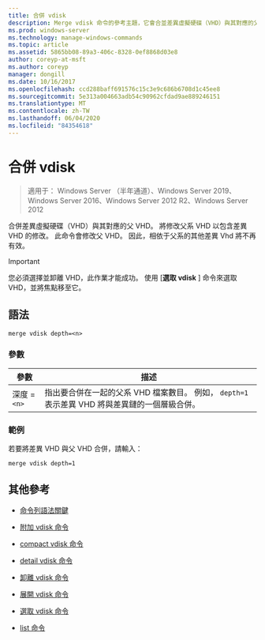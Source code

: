 ```yaml
---
title: 合併 vdisk
description: Merge vdisk 命令的參考主題，它會合並差異虛擬硬碟（VHD）與其對應的父 VHD。
ms.prod: windows-server
ms.technology: manage-windows-commands
ms.topic: article
ms.assetid: 5865bb08-89a3-406c-8328-0ef8868d03e8
author: coreyp-at-msft
ms.author: coreyp
manager: dongill
ms.date: 10/16/2017
ms.openlocfilehash: ccd288baff691576c15c3e9c686b6708d1c45ee8
ms.sourcegitcommit: 5e313a004663adb54c90962cfdad9ae889246151
ms.translationtype: MT
ms.contentlocale: zh-TW
ms.lasthandoff: 06/04/2020
ms.locfileid: "84354618"
---
```

# <a name="merge-vdisk"></a>合併 vdisk

> 適用于： Windows Server （半年通道）、Windows Server 2019、Windows Server 2016、Windows Server 2012 R2、Windows Server 2012

合併差異虛擬硬碟（VHD）與其對應的父 VHD。 將修改父系 VHD 以包含差異 VHD 的修改。 此命令會修改父 VHD。 因此，相依于父系的其他差異 Vhd 將不再有效。

> [!IMPORTANT]
> 您必須選擇並卸離 VHD，此作業才能成功。 使用 [**選取 vdisk** ] 命令來選取 VHD，並將焦點移至它。

## <a name="syntax"></a>語法

```
merge vdisk depth=<n>
```

### <a name="parameters"></a>參數

| 參數 | 描述 |
| --------- | ----------- |
| 深度 =`<n>` | 指出要合併在一起的父系 VHD 檔案數目。 例如， `depth=1` 表示差異 VHD 將與差異鏈的一個層級合併。 |

### <a name="examples"></a>範例

若要將差異 VHD 與父 VHD 合併，請輸入：

```
merge vdisk depth=1
```

## <a name="additional-references"></a>其他參考

- [命令列語法關鍵](command-line-syntax-key.md)

- [附加 vdisk 命令](attach-vdisk.md)

- [compact vdisk 命令](compact-vdisk.md)

- [detail vdisk 命令](detail-vdisk.md)

- [卸離 vdisk 命令](detach-vdisk.md)

- [展開 vdisk 命令](expand-vdisk.md)

- [選取 vdisk 命令](select-vdisk.md)

- [list 命令](list.md)
